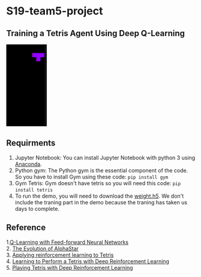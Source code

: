 # S19-team5-project


## Training a Tetris Agent Using Deep Q-Learning

![](tetris.gif)

## Requirments 
1. Jupyter Notebook: You can install Jupyter Notebook with python 3 using [Anaconda](https://docs.anaconda.com/anaconda/install/). 
            <br>
2. Python gym: The Python gym is the essential component of the code. So you have to install Gym using these code: 
`pip install gym` <br>
3. Gym Tetris: Gym doesn't have tetris so you will need this code: 
`pip install tetris` <br>
4. To run the demo, you will need to download the [weight.h5](https://github.com/CSCI4850/S19-team5-project/blob/master/weights.h5). We don't include the traning part in the demo because the traning has taken us days to complete. 
 
## Reference

1.[Q-Learning with Feed-forward Neural Networks](https://github.com/CSCI4850/notebook-examples/blob/master/Feed-forward%20Neural%20Networks/Simple%20Q-Learning.ipynb) <br>
2. [The Evolution of AlphaStar](https://itnext.io/the-evolution-of-alphastar-cefff389b9d5)<br>
3. [Applying reinforcement learning to Tetris](https://www.colinfahey.com/tetris/ApplyingReinforcementLearningToTetris_DonaldCarr_RU_AC_ZA.pdf)<br>
4. [Learning to Perform a Tetris with Deep
Reinforcement Learning](https://homes.cs.washington.edu/~xkcd/papers/deep_rl_for_tetris.pdf)<br>
5. [Playing Tetris with Deep Reinforcement Learning](http://cs231n.stanford.edu/reports/2016/pdfs/121_Report.pdf)<br>